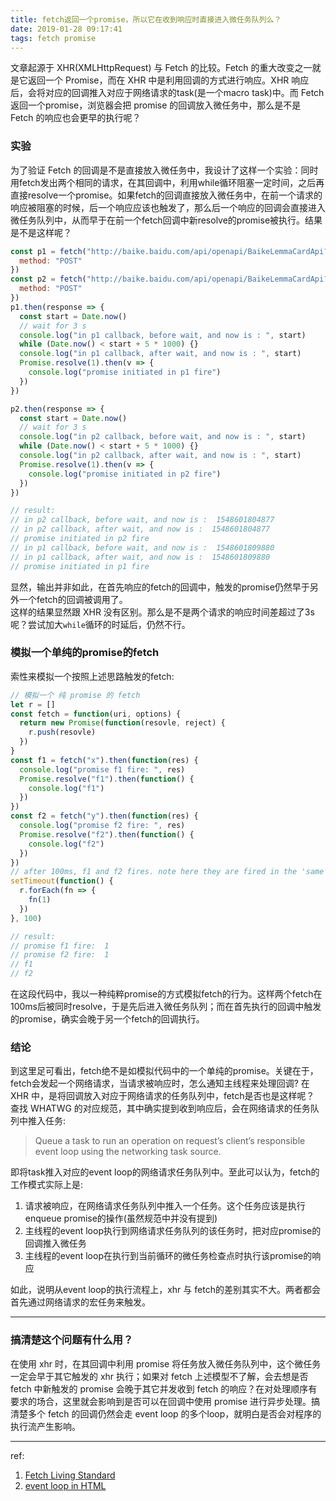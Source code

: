 ```yaml
---
title: fetch返回一个promise，所以它在收到响应时直接进入微任务队列么？
date: 2019-01-28 09:17:41
tags: fetch promise
---
```

文章起源于 XHR(XMLHttpRequest) 与 Fetch 的比较。Fetch 的重大改变之一就是它返回一个 Promise，而在 XHR 中是利用回调的方式进行响应。XHR 响应后，会将对应的回调推入对应于网络请求的task(是一个macro task)中。而 Fetch 返回一个promise，浏览器会把 promise 的回调放入微任务中，那么是不是 Fetch 的响应也会更早的执行呢？   

### 实验
为了验证 Fetch 的回调是不是直接放入微任务中，我设计了这样一个实验：同时用fetch发出两个相同的请求，在其回调中，利用while循环阻塞一定时间，之后再直接resolve一个promise。如果fetch的回调直接放入微任务中，在前一个请求的响应被阻塞的时候，后一个响应应该也触发了，那么后一个响应的回调会直接进入微任务队列中，从而早于在前一个fetch回调中新resolve的promise被执行。结果是不是这样呢？      
```javascript
const p1 = fetch("http://baike.baidu.com/api/openapi/BaikeLemmaCardApi?scope=103&format=json&appid=379020&bk_key=shoe&bk_length=60", {
  method: "POST"
})
const p2 = fetch("http://baike.baidu.com/api/openapi/BaikeLemmaCardApi?scope=103&format=json&appid=379020&bk_key=shoe&bk_length=60", {
  method: "POST"
})
p1.then(response => {
  const start = Date.now()
  // wait for 3 s
  console.log("in p1 callback, before wait, and now is : ", start)
  while (Date.now() < start + 5 * 1000) {}
  console.log("in p1 callback, after wait, and now is : ", start)
  Promise.resolve(1).then(v => {
    console.log("promise initiated in p1 fire")
  })
})

p2.then(response => {
  const start = Date.now()
  // wait for 3 s
  console.log("in p2 callback, before wait, and now is : ", start)
  while (Date.now() < start + 5 * 1000) {}
  console.log("in p2 callback, after wait, and now is : ", start)
  Promise.resolve(1).then(v => {
    console.log("promise initiated in p2 fire")
  })
})

// result:
// in p2 callback, before wait, and now is :  1548601804877
// in p2 callback, after wait, and now is :  1548601804877
// promise initiated in p2 fire
// in p1 callback, before wait, and now is :  1548601809880
// in p1 callback, after wait, and now is :  1548601809880
// promise initiated in p1 fire
```
显然，输出并非如此，在首先响应的fetch的回调中，触发的promise仍然早于另外一个fetch的回调被调用了。    
这样的结果显然跟 XHR 没有区别。那么是不是两个请求的响应时间差超过了3s呢？尝试加大`while`循环的时延后，仍然不行。


### 模拟一个单纯的promise的fetch
索性来模拟一个按照上述思路触发的fetch:   
```javascript
// 模拟一个 纯 promise 的 fetch
let r = []
const fetch = function(uri, options) {
  return new Promise(function(resovle, reject) {
    r.push(resovle)
  })
}
const f1 = fetch("x").then(function(res) {
  console.log("promise f1 fire: ", res)
  Promise.resolve("f1").then(function() {
    console.log("f1")
  })
})
const f2 = fetch("y").then(function(res) {
  console.log("promise f2 fire: ", res)
  Promise.resolve("f2").then(function() {
    console.log("f2")
  })
})
// after 100ms, f1 and f2 fires. note here they are fired in the 'same tick'
setTimeout(function() {
  r.forEach(fn => {
    fn(1)
  })
}, 100)

// result:
// promise f1 fire:  1
// promise f2 fire:  1
// f1
// f2
```
在这段代码中，我以一种纯粹promise的方式模拟fetch的行为。这样两个fetch在100ms后被同时resolve，于是先后进入微任务队列；而在首先执行的回调中触发的promise，确实会晚于另一个fetch的回调执行。   

### 结论
到这里足可看出，fetch绝不是如模拟代码中的一个单纯的promise。关键在于，fetch会发起一个网络请求，当请求被响应时，怎么通知主线程来处理回调? 在 XHR 中，是将回调放入对应于网络请求的任务队列中，fetch是否也是这样呢？   
查找 WHATWG 的对应规范，其中确实提到收到响应后，会在网络请求的任务队列中推入任务:   
> Queue a task to run an operation on request’s client’s responsible event loop using the networking task source.

即将task推入对应的event loop的网络请求任务队列中。至此可以认为，fetch的工作模式实际上是:
1. 请求被响应，在网络请求任务队列中推入一个任务。这个任务应该是执行 enqueue promise的操作(虽然规范中并没有提到)
2. 主线程的event loop执行到网络请求任务队列的该任务时，把对应promise的回调推入微任务
3. 主线程的event loop在执行到当前循环的微任务检查点时执行该promise的响应

如此，说明从event loop的执行流程上，xhr 与 fetch的差别其实不大。两者都会首先通过网络请求的宏任务来触发。

<hr />

### 搞清楚这个问题有什么用？    
在使用 xhr 时，在其回调中利用 promise 将任务放入微任务队列中，这个微任务一定会早于其它触发的 xhr 执行；如果对 fetch 上述模型不了解，会去想是否 fetch 中新触发的 promise 会晚于其它并发收到 fetch 的响应？在对处理顺序有要求的场合，这里就会影响到是否可以在回调中使用 promise 进行异步处理。搞清楚多个 fetch 的回调仍然会走 event loop 的多个loop，就明白是否会对程序的执行流产生影响。   

<hr />

ref:   
1. [Fetch Living Standard](https://fetch.spec.whatwg.org/)   
2. [event loop in HTML](https://html.spec.whatwg.org/multipage/webappapis.html#event-loop-processing-model)


